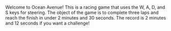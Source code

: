 Welcome to Ocean Avenue! This is a racing game that uses the W, A, D, and S keys for steering. The object of the game is to complete three laps and reach the finish in under 2 minutes and 30 seconds. The record is 2 minutes and 12 seconds if you want a challenge!